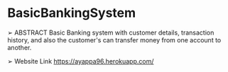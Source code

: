 # BasicBankingSystem

➢ ABSTRACT
Basic Banking system with customer details, transaction history, and also the customer's can transfer money from one account to another.

➢ Website Link
https://ayappa96.herokuapp.com/
